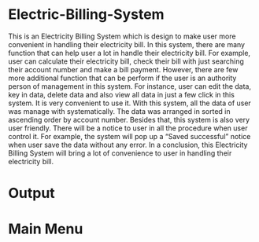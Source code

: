 # Electric-Billing-System

This is an Electricity Billing System which is design to make user more convenient in handling their electricity bill. In this system, there are many function that can help user a lot in handle their electricity bill. For example, user can calculate their electricity bill, check their bill with just searching their account number and make a bill payment. 
However, there are few more additional function that can be perform if the user is an authority person of management in this system. For instance, user can edit the data, key in data, delete data and also view all data in just a few click in this system. It is very convenient to use it. 
With this system, all the data of user was manage with systematically. The data was arranged in sorted in ascending order by account number. Besides that, this system is also very user friendly. There will be a notice to user in all the procedure when user control it. For example, the system will pop up a “Saved successful” notice when user save the data without any error.
In a conclusion, this Electricity Billing System will bring a lot of convenience to user in handling their electricity bill.

# Output
# Main Menu
